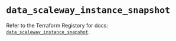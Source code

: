 # `data_scaleway_instance_snapshot`

Refer to the Terraform Registory for docs: [`data_scaleway_instance_snapshot`](https://registry.terraform.io/providers/scaleway/scaleway/2.31.0/docs/data-sources/instance_snapshot).

